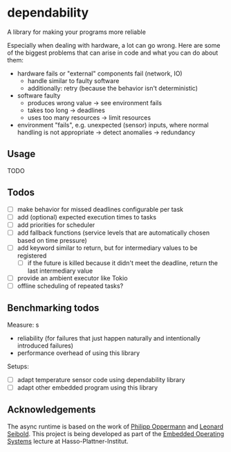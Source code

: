 # dependability

A library for making your programs more reliable

Especially when dealing with hardware, a lot can go wrong. Here are some of the biggest problems that can arise in code and what you can do about them:

- hardware fails or "external" components fail (network, IO)
  - handle similar to faulty software
  - additionally: retry (because the behavior isn't deterministic)
- software faulty
  - produces wrong value -> see environment fails
  - takes too long -> deadlines
  - uses too many resources -> limit resources
- environment "fails", e.g. unexpected (sensor) inputs, where normal handling is not appropriate
  -> detect anomalies
  -> redundancy

## Usage

TODO

## Todos

- [ ] make behavior for missed deadlines configurable per task
- [ ] add (optional) expected execution times to tasks
- [ ] add priorities for scheduler
- [ ] add fallback functions (service levels that are automatically chosen based on time pressure)
- [ ] add keyword similar to return, but for intermediary values to be registered
  - [ ] if the future is killed because it didn't meet the deadline, return the last intermediary value
- [ ] provide an ambient executor like Tokio
- [ ] offline scheduling of repeated tasks?

## Benchmarking todos

Measure:
s
- reliability (for failures that just happen naturally and intentionally introduced failures)
- performance overhead of using this library

Setups:

- [ ] adapt temperature sensor code using dependability library
- [ ] adapt other embedded program using this library

## Acknowledgements

The async runtime is based on the work of [Philipp Oppermann](https://os.phil-opp.com/async-await/) and [Leonard Seibold](https://github.com/zortax).
This project is being developed as part of the [Embedded Operating Systems](https://osm.hpi.de/eos/2021) lecture at Hasso-Plattner-Institut.
